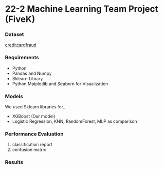 # 22-2 Machine Learning Team Project (FiveK)


### Dataset
[creditcardfraud](https://www.kaggle.com/datasets/mlg-ulb/creditcardfraud)

### Requirements
* Python
* Pandas and Numpy
* Sklearn Library
* Python Matplotlib and Seaborn for Visualization

### Models 
We used Sklearn libraries for...

* XGBoost (Our model)
* Logistic Regression, KNN, RandomForest, MLP as comparison

### Performance Evaluation
1. classification report
2. confusion matrix

### Results
